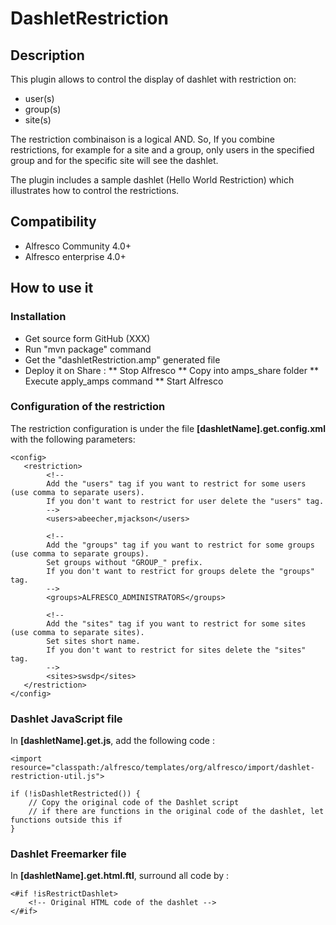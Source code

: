 # DashletRestriction

## Description
This plugin allows to control the display of dashlet with restriction on:
- user(s)
- group(s)
- site(s)

The restriction combinaison is a logical AND. So, If you combine restrictions, for example for a site and a group, only users in the specified group and for the specific site will see the dashlet.

The plugin includes a sample dashlet (Hello World Restriction) which illustrates how to control the restrictions.

## Compatibility
* Alfresco Community 4.0+
* Alfresco enterprise 4.0+

## How to use it
### Installation
* Get source form GitHub (XXX)
* Run "mvn package" command
* Get the "dashletRestriction.amp" generated file
* Deploy it on Share :
** Stop Alfresco
** Copy into amps_share folder
** Execute apply_amps command
** Start Alfresco


### Configuration of the restriction
The restriction configuration is under the file **[dashletName].get.config.xml** with the following parameters:
```
<config>
   <restriction>
   		<!-- 
   		Add the "users" tag if you want to restrict for some users (use comma to separate users). 
   		If you don't want to restrict for user delete the "users" tag.
   		-->
		<users>abeecher,mjackson</users>
		
		<!-- 
   		Add the "groups" tag if you want to restrict for some groups (use comma to separate groups).
   		Set groups without "GROUP_" prefix.
   		If you don't want to restrict for groups delete the "groups" tag.
   		-->
		<groups>ALFRESCO_ADMINISTRATORS</groups>
		
		<!-- 
   		Add the "sites" tag if you want to restrict for some sites (use comma to separate sites).
   		Set sites short name.
   		If you don't want to restrict for sites delete the "sites" tag.
   		-->
		<sites>swsdp</sites>
   </restriction>
</config>
```

### Dashlet JavaScript file
In **[dashletName].get.js**, add the following code :
```
<import resource="classpath:/alfresco/templates/org/alfresco/import/dashlet-restriction-util.js">

if (!isDashletRestricted()) {
	// Copy the original code of the Dashlet script
	// if there are functions in the original code of the dashlet, let functions outside this if
}
```

### Dashlet Freemarker file
In **[dashletName].get.html.ftl**, surround all code by :
```
<#if !isRestrictDashlet>
	<!-- Original HTML code of the dashlet -->
</#if>
```
